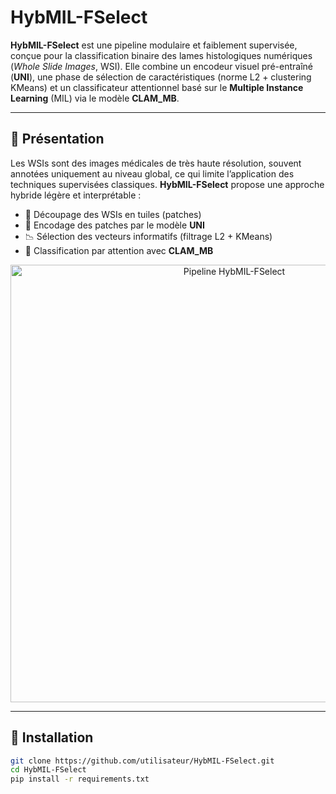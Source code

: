 # HybMIL-FSelect

**HybMIL-FSelect** est une pipeline modulaire et faiblement supervisée, conçue pour la classification binaire des lames histologiques numériques (*Whole Slide Images*, WSI). Elle combine un encodeur visuel pré-entraîné (**UNI**), une phase de sélection de caractéristiques (norme L2 + clustering KMeans) et un classificateur attentionnel basé sur le **Multiple Instance Learning** (MIL) via le modèle **CLAM_MB**.

---

## 🧠 Présentation

Les WSIs sont des images médicales de très haute résolution, souvent annotées uniquement au niveau global, ce qui limite l’application des techniques supervisées classiques. **HybMIL-FSelect** propose une approche hybride légère et interprétable :

- 📌 Découpage des WSIs en tuiles (patches)
- 🧠 Encodage des patches par le modèle **UNI**
- 📉 Sélection des vecteurs informatifs (filtrage L2 + KMeans)
- 🎯 Classification par attention avec **CLAM_MB**

<p align="center">
  <img src="images/pipeline_hybmil.png" alt="Pipeline HybMIL-FSelect" width="700">
</p>

---

## 🔧 Installation

```bash
git clone https://github.com/utilisateur/HybMIL-FSelect.git
cd HybMIL-FSelect
pip install -r requirements.txt
